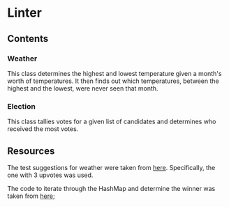 # Linter

## Contents

### Weather
This class determines the highest and lowest temperature given a month's worth of temperatures.  It then finds out which temperatures, between the highest and the lowest, were never seen that month.

### Election
This class tallies votes for a given list of candidates and determines who received the most votes.  

## Resources
The test suggestions for weather were taken from [here](https://stackoverflow.com/questions/1201927/is-javas-assertequals-method-reliable).  Specifically, the one with 3 upvotes was used.

The code to iterate through the HashMap and determine the winner was taken from [here](https://www.leveluplunch.com/java/examples/find-max-value-in-map/);
